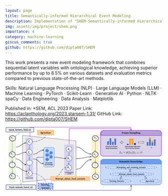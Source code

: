 ```yaml
---
layout: page
title: Semantically-informed Hierarchical Event Modeling
description: Implementation of "SHEM-Semantically-informed Hierarchical Event Modeling"
img: assets/img/project/shem.png
importance: 4
category: machine-learning
giscus_comments: true
github: https://github.com/dipta007/SHEM
---
```


This work presents a new event modeling framework that combines sequential latent variables with ontological knowledge, achieving superior performance by up to 8.5% on various datasets and evaluation metrics compared to previous state-of-the-art methods.

Skills: Natural Language Processing (NLP) · Large Language Models (LLM) · Machine Learning · PyTorch · Scikit-Learn · Generative AI · Python · NLTK · spaCy · Data Engineering · Data Analysis · Matplotlib

Published in: *SEM, ACL 2023
Paper Link: https://aclanthology.org/2023.starsem-1.31/
GitHub Link: https://github.com/dipta007/SHEM

![SHEM flowchart](assets/img/project/shem.png)
